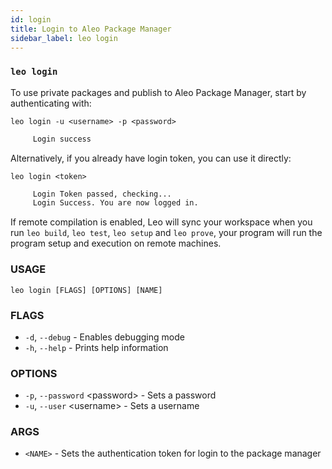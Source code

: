 ```yaml
---
id: login
title: Login to Aleo Package Manager
sidebar_label: leo login
---
```

### `leo login`
To use private packages and publish to Aleo Package Manager, start by authenticating with:
```
leo login -u <username> -p <password>
```
```bash title="console output:"
     Login success
```

Alternatively, if you already have login token, you can use it directly:
```
leo login <token>
```
```bash title="console output:"
     Login Token passed, checking...
     Login Success. You are now logged in.
```

If remote compilation is enabled, Leo will sync your workspace when
you run `leo build`, `leo test`, `leo setup` and `leo prove`, your program will run the program setup
and execution on remote machines.

<!-- How do we set remote compilation? We should give link here -->

### USAGE
```
leo login [FLAGS] [OPTIONS] [NAME]
```

### FLAGS
* `-d`, `--debug` - Enables debugging mode
* `-h`, `--help` - Prints help information

### OPTIONS
* `-p`, `--password` <password\> - Sets a password
* `-u`, `--user` <username\> - Sets a username

### ARGS
* `<NAME>` - Sets the authentication token for login to the package manager

<!-- This feature helps to speed up the testing cycle and helps the developer to iterate significantly faster. -->
